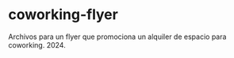 # coworking-flyer
Archivos para un flyer que promociona un alquiler de espacio para coworking. 2024.
